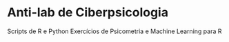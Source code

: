 # Anti-lab de Ciberpsicologia
Scripts de R e Python
Exercícios de Psicometria e Machine Learning para R
